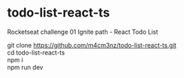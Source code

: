 # todo-list-react-ts
Rocketseat challenge 01 Ignite path - React Todo List

git clone https://github.com/m4cm3nz/todo-list-react-ts.git  
cd todo-list-react-ts   
npm i  
npm run dev

